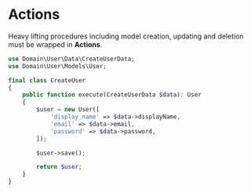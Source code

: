 # Actions

Heavy lifting procedures including model creation, updating and deletion must be wrapped in **Actions**.

```php
use Domain\User\Data\CreateUserData;
use Domain\User\Models\User;

final class CreateUser
{
    public function execute(CreateUserData $data): User
    {
        $user = new User([
            'display_name' => $data->displayName,
            'email' => $data->email,
            'password' => $data->password,
        ]);

        $user->save();

        return $user;
    }
}
```

